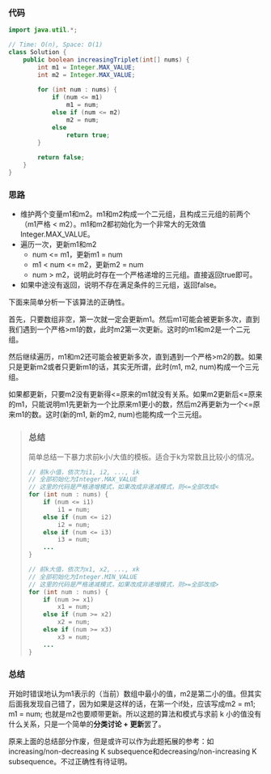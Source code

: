 ### 代码

``` java
import java.util.*;

// Time: O(n), Space: O(1)
class Solution {
    public boolean increasingTriplet(int[] nums) {
        int m1 = Integer.MAX_VALUE;
        int m2 = Integer.MAX_VALUE;
        
        for (int num : nums) {
            if (num <= m1)
                m1 = num;
            else if (num <= m2)
                m2 = num;
            else
                return true;
        }
        
        return false;
    }
}
```



### 思路

* 维护两个变量m1和m2。m1和m2构成一个二元组，且构成三元组的前两个（m1严格 < m2）。m1和m2都初始化为一个非常大的无效值Integer.MAX_VALUE。
* 遍历一次，更新m1和m2
  * num <= m1，更新m1 = num
  * m1 < num <= m2，更新m2 = num
  * num > m2，说明此时存在一个严格递增的三元组。直接返回true即可。
* 如果中途没有返回，说明不存在满足条件的三元组，返回false。

下面来简单分析一下该算法的正确性。

首先，只要数组非空，第一次就一定会更新m1。然后m1可能会被更新多次，直到我们遇到一个严格>m1的数，此时m2第一次更新。这时的m1和m2是一个二元组。

然后继续遍历，m1和m2还可能会被更新多次，直到遇到一个严格>m2的数。如果只是更新m2或者只更新m1的话，其实无所谓，此时(m1, m2, num)构成一个三元组。

如果都更新，只要m2没有更新得<=原来的m1就没有关系。如果m2更新后<=原来的m1，只能说明m1先更新为一个比原来m1更小的数，然后m2再更新为一个<=原来m1的数。这时(新的m1, 新的m2, num)也能构成一个三元组。



> ### 总结
>
> 简单总结一下暴力求前k小/大值的模板。适合于k为常数且比较小的情况。
>
> ``` java
> // 前k小值，依次为i1, i2, ..., ik
> // 全部初始化为Integer.MAX_VALUE
> // 这里的代码是严格递增模式，如果改成非递减模式，则<=全部改成<
> for (int num : nums) {
>     if (num <= i1)
>         i1 = num;
>     else if (num <= i2)
>         i2 = num;
>     else if (num <= i3)
>         i3 = num;
>     ...
> }
> 
> // 前k大值，依次为x1, x2, ..., xk
> // 全部初始化为Integer.MIN_VALUE
> // 这里的代码是严格递减模式，如果改成非递增模式，则>=全部改成>
> for (int num : nums) {
>     if (num >= x1)
>         x1 = num;
>     else if (num >= x2)
>         x2 = num;
>     else if (num >= x3)
>         x3 = num;
>     ...
> }
> ```



### 总结

开始时错误地认为m1表示的（当前）数组中最小的值，m2是第二小的值。但其实后面我发现自己错了，因为如果是这样的话，在第一个if处，应该写成m2 = m1; m1 = num; 也就是m2也要顺带更新。所以这题的算法和模式与求前 k 小的值没有什么关系，只是一个简单的**分类讨论 + 更新**罢了。

原来上面的总结部分作废，但是或许可以作为此题拓展的参考：如increasing/non-decreasing K subsequence和decreasing/non-increasing K subsequence。不过正确性有待证明。